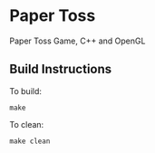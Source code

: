 # Paper Toss
Paper Toss Game, C++ and OpenGL

## Build Instructions
To build: 
```
make 
```

To clean:
```
make clean